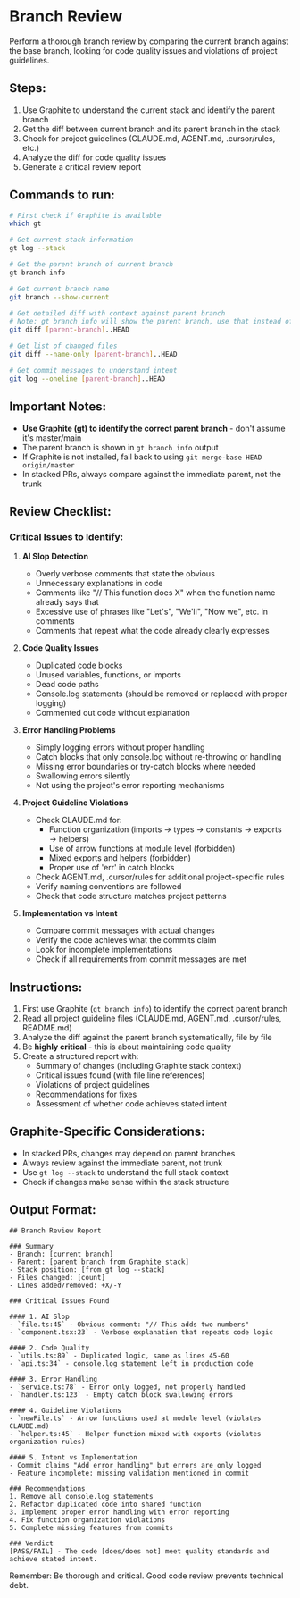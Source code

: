 # Branch Review

Perform a thorough branch review by comparing the current branch against the base branch, looking for code quality issues and violations of project guidelines.

## Steps:
1. Use Graphite to understand the current stack and identify the parent branch
2. Get the diff between current branch and its parent branch in the stack
3. Check for project guidelines (CLAUDE.md, AGENT.md, .cursor/rules, etc.)
4. Analyze the diff for code quality issues
5. Generate a critical review report

## Commands to run:
```bash
# First check if Graphite is available
which gt

# Get current stack information
gt log --stack

# Get the parent branch of current branch
gt branch info

# Get current branch name
git branch --show-current

# Get detailed diff with context against parent branch
# Note: gt branch info will show the parent branch, use that instead of assuming master
git diff [parent-branch]..HEAD

# Get list of changed files
git diff --name-only [parent-branch]..HEAD

# Get commit messages to understand intent
git log --oneline [parent-branch]..HEAD
```

## Important Notes:
- **Use Graphite (gt) to identify the correct parent branch** - don't assume it's master/main
- The parent branch is shown in `gt branch info` output
- If Graphite is not installed, fall back to using `git merge-base HEAD origin/master`
- In stacked PRs, always compare against the immediate parent, not the trunk

## Review Checklist:

### Critical Issues to Identify:
1. **AI Slop Detection**
   - Overly verbose comments that state the obvious
   - Unnecessary explanations in code
   - Comments like "// This function does X" when the function name already says that
   - Excessive use of phrases like "Let's", "We'll", "Now we", etc. in comments
   - Comments that repeat what the code already clearly expresses

2. **Code Quality Issues**
   - Duplicated code blocks
   - Unused variables, functions, or imports
   - Dead code paths
   - Console.log statements (should be removed or replaced with proper logging)
   - Commented out code without explanation

3. **Error Handling Problems**
   - Simply logging errors without proper handling
   - Catch blocks that only console.log without re-throwing or handling
   - Missing error boundaries or try-catch blocks where needed
   - Swallowing errors silently
   - Not using the project's error reporting mechanisms

4. **Project Guideline Violations**
   - Check CLAUDE.md for:
     * Function organization (imports → types → constants → exports → helpers)
     * Use of arrow functions at module level (forbidden)
     * Mixed exports and helpers (forbidden)
     * Proper use of 'err' in catch blocks
   - Check AGENT.md, .cursor/rules for additional project-specific rules
   - Verify naming conventions are followed
   - Check that code structure matches project patterns

5. **Implementation vs Intent**
   - Compare commit messages with actual changes
   - Verify the code achieves what the commits claim
   - Look for incomplete implementations
   - Check if all requirements from commit messages are met

## Instructions:
1. First use Graphite (`gt branch info`) to identify the correct parent branch
2. Read all project guideline files (CLAUDE.md, AGENT.md, .cursor/rules, README.md)
3. Analyze the diff against the parent branch systematically, file by file
4. Be **highly critical** - this is about maintaining code quality
5. Create a structured report with:
   - Summary of changes (including Graphite stack context)
   - Critical issues found (with file:line references)
   - Violations of project guidelines
   - Recommendations for fixes
   - Assessment of whether code achieves stated intent

## Graphite-Specific Considerations:
- In stacked PRs, changes may depend on parent branches
- Always review against the immediate parent, not trunk
- Use `gt log --stack` to understand the full stack context
- Check if changes make sense within the stack structure

## Output Format:
```
## Branch Review Report

### Summary
- Branch: [current branch]
- Parent: [parent branch from Graphite stack]
- Stack position: [from gt log --stack]
- Files changed: [count]
- Lines added/removed: +X/-Y

### Critical Issues Found

#### 1. AI Slop
- `file.ts:45` - Obvious comment: "// This adds two numbers"
- `component.tsx:23` - Verbose explanation that repeats code logic

#### 2. Code Quality
- `utils.ts:89` - Duplicated logic, same as lines 45-60
- `api.ts:34` - console.log statement left in production code

#### 3. Error Handling
- `service.ts:78` - Error only logged, not properly handled
- `handler.ts:123` - Empty catch block swallowing errors

#### 4. Guideline Violations  
- `newFile.ts` - Arrow functions used at module level (violates CLAUDE.md)
- `helper.ts:45` - Helper function mixed with exports (violates organization rules)

#### 5. Intent vs Implementation
- Commit claims "Add error handling" but errors are only logged
- Feature incomplete: missing validation mentioned in commit

### Recommendations
1. Remove all console.log statements
2. Refactor duplicated code into shared function
3. Implement proper error handling with error reporting
4. Fix function organization violations
5. Complete missing features from commits

### Verdict
[PASS/FAIL] - The code [does/does not] meet quality standards and achieve stated intent.
```

Remember: Be thorough and critical. Good code review prevents technical debt.